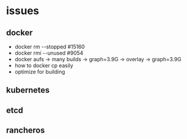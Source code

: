 # issues

## docker
 - docker rm --stopped #15160
 - docker rmi --unused #9054
 - docker aufs -> many builds -> graph=3.9G -> overlay -> graph=3.9G
 - how to docker cp easily
 - optimize for building



## kubernetes





## etcd




## rancheros



